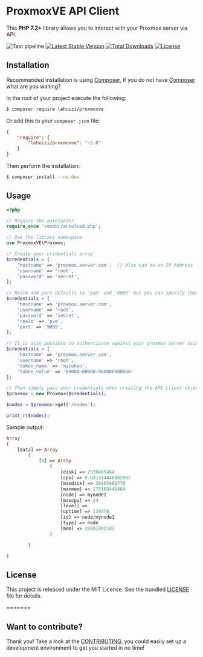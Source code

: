 ProxmoxVE API Client
====================

This **PHP 7.2+** library allows you to interact with your Proxmox server via API.

![Test pipeline](https://github.com/lehuizi/ProxmoxVE/workflows/Test%20pipeline/badge.svg?branch=main)
[![Latest Stable Version](https://poser.pugx.org/lehuizi/proxmoxve/v/stable.svg)](https://packagist.org/packages/zzantares/proxmoxve)
[![Total Downloads](https://poser.pugx.org/lehuizi/proxmoxve/downloads.svg)](https://packagist.org/packages/zzantares/proxmoxve)
[![License](https://poser.pugx.org/zzantares/proxmoxve/license.svg)](https://packagist.org/packages/zzantares/proxmoxve)

Installation
------------

Recommended installation is using [Composer], if you do not have [Composer] what are you waiting?

In the root of your project execute the following:

```sh
$ composer require lehuizi/proxmoxve
```

Or add this to your `composer.json` file:

```json
{
    "require": {
        "lehuizi/proxmoxve": "~5.0"
    }
}
```

Then perform the installation:
```sh
$ composer install --no-dev
```


Usage
-----

```php
<?php

// Require the autoloader
require_once 'vendor/autoload.php';

// Use the library namespace
use ProxmoxVE\Proxmox;

// Create your credentials array
$credentials = [
    'hostname' => 'proxmox.server.com',  // Also can be an IP Address
    'username' => 'root',
    'password' => 'secret',
];

// Realm and port defaults to 'pam' and '8006' but you can specify them like so
$credentials = [
    'hostname' => 'proxmox.server.com',
    'username' => 'root',
    'password' => 'secret',
    'realm' => 'pve',
    'port' => '9009',
];

// It is also possible to authenticate against your proxmox server using api tokens
$credentials = [
    'hostname' => 'proxmox.server.com',
    'username' => 'root',
    'token_name' => 'mytoken',
    'token_value' => '00000-00000-000000000000'
];

// Then simply pass your credentials when creating the API client object.
$proxmox = new Proxmox($credentials);

$nodes = $proxmox->get('/nodes');

print_r($nodes);
```


Sample output:

```php
Array
(
    [data] => Array
        (
            [0] => Array
                (
                    [disk] => 2539465464
                    [cpu] => 0.031314446882002
                    [maxdisk] => 30805066770
                    [maxmem] => 175168446464
                    [node] => mynode1
                    [maxcpu] => 24
                    [level] =>
                    [uptime] => 139376
                    [id] => node/mynode1
                    [type] => node
                    [mem] => 20601992182
                )

        )

)
```


License
-------

This project is released under the MIT License. See the bundled [LICENSE] file for details.

[LICENSE]:./LICENSE
=======

Want to contribute?
--------------------

Thank you! Take a look at the [CONTRIBUTING], you could easily set up a development environment to get you started in no time!


[LICENSE]:./LICENSE
[CONTRIBUTING]:./CONTRIBUTING.md
[PVE2 API Documentation]:http://pve.proxmox.com/pve-docs/api-viewer/index.html
[ProxmoxVE API]:http://pve.proxmox.com/wiki/Proxmox_VE_API
[Proxmox wiki]:http://pve.proxmox.com/wiki
[Composer]:https://getcomposer.org/

